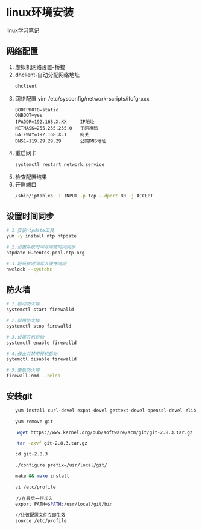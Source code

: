 # linux环境安装

linux学习笔记
<!-- more -->
## 网络配置
1. 虚拟机网络设置-桥接
2. dhclient-自动分配网络地址
	```sh
	dhclient
	```
3. 网络配置 vim /etc/sysconfig/network-scripts/ifcfg-xxx
	```
	BOOTPROTO=static 
	ONBOOT=yes
	IPADDR=192.168.X.XX     IP地址
	NETMASK=255.255.255.0   子网掩码
	GATEWAY=192.168.X.1     网关
	DNS1=119.29.29.29       公网DNS地址
	```
4. 重启网卡 
	```sh
	systemctl restart network.service
	```
5. 检查配置结果
6. 开启端口
	```sh
	/sbin/iptables -I INPUT -p tcp --dport 80 -j ACCEPT
	```

## 设置时间同步
```sh
# 1 安装ntpdate工具
yum -y install ntp ntpdate

# 2.设置系统时间与网络时间同步
ntpdate 0.centos.pool.ntp.org

# 3.将系统时间写入硬件时间
hwclock --systohc
```

## 防火墙
```sh
# 1.启动防火墙 
systemctl start firewalld

# 2.禁用防火墙 
systemctl stop firewalld

# 3.设置开机启动 
systemctl enable firewalld

# 4.停止并禁用开机启动
sytemctl disable firewalld

# 5.重启防火墙 
firewall-cmd --reloa
```

## 安装git
```sh
　　yum install curl-devel expat-devel gettext-devel openssl-devel zlib-devel gcc perl-ExtUtils-MakeMaker

　　yum remove git

    wget https://www.kernel.org/pub/software/scm/git/git-2.8.3.tar.gz

    tar -zxvf git-2.8.3.tar.gz

　　cd git-2.8.3

　　./configure prefix=/usr/local/git/

　　make && make install

　　vi /etc/profile
　　
　  //在最后一行加入
　　export PATH=$PATH:/usr/local/git/bin
　　
　　//让该配置文件立即生效
　　source /etc/profile

```